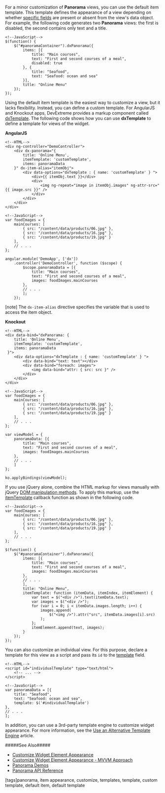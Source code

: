 For a minor customization of **Panorama** views, you can use the default item template. This template defines the appearance of a view depending on whether [specific fields](/api-reference/10%20UI%20Widgets/dxPanorama/5%20Default%20Item%20Template '/Documentation/ApiReference/UI_Widgets/dxPanorama/Default_Item_Template/') are present or absent from the view's data object. For example, the following code generates two **Panorama** views: the first is disabled, the second contains only text and a title.

    <!--JavaScript-->
    $(function() {
        $("#panoramaContainer").dxPanorama({
            items: [{
                title: "Main courses",
                text: "First and second courses of a meal",
                disabled: true
            }, {
                title: "Seafood",
                text: "Seafood: ocean and sea"
            }],
            title: "Online Menu"
        });
    });

Using the default item template is the easiest way to customize a view, but it lacks flexibility. Instead, you can define a custom template. For AngularJS and Knockout apps, DevExtreme provides a markup component called [dxTemplate](/api-reference/10%20UI%20Widgets/Markup%20Components/dxTemplate '/Documentation/ApiReference/UI_Widgets/Markup_Components/dxTemplate/'). The following code shows how you can use **dxTemplate** to define a template for views of the widget.

**AngularJS**

    <!--HTML-->
    <div ng-controller="DemoController">
        <div dx-panorama="{
            title: 'Online Menu',
            itemTemplate: 'customTemplate',
            items: panoramaData
        }" dx-item-alias="itemObj">
            <div data-options="dxTemplate : { name: 'customTemplate' } ">
                <div>{{ itemObj.text }}</div>
                <div>
                    <img ng-repeat="image in itemObj.images" ng-attr-src="{{ image.src }}" />
                </div>
            </div>
        </div>
    </div>

<!---->

    <!--JavaScript-->
    var foodImages = {
        mainCourses: [
            { src: "/content/data/products/06.jpg" },
            { src: "/content/data/products/16.jpg" },
            { src: "/content/data/products/19.jpg" }
        ],
        // . . .
    };

    angular.module('DemoApp', ['dx'])
        .controller('DemoController', function ($scope) {
            $scope.panoramaData = [{
                title: "Main courses",
                text: "First and second courses of a meal",
                images: foodImages.mainCourses
            },
            // . . .
            ];
        });

[note] The `dx-item-alias` directive specifies the variable that is used to access the item object.

**Knockout**

    <!--HTML-->
    <div data-bind="dxPanorama: {
        title: 'Online Menu',
        itemTemplate: 'customTemplate',
        items: panoramaData
     }">
        <div data-options="dxTemplate : { name: 'customTemplate' } ">
            <div data-bind="text: text"></div>
            <div data-bind="foreach: images">
                <img data-bind="attr: { src: src }" />
            </div>
        </div>
    </div>

<!---->

    <!--JavaScript-->
    var foodImages = {
        mainCourses: [
            { src: "/content/data/products/06.jpg" },
            { src: "/content/data/products/16.jpg" },
            { src: "/content/data/products/19.jpg" }
        ],
        // . . .
    };

    var viewModel = {
        panoramaData: [{
            title: "Main courses",
            text: "First and second courses of a meal",
            images: foodImages.mainCourses
        },
        // . . .
        ]
    };

    ko.applyBindings(viewModel);

If you use jQuery alone, combine the HTML markup for views manually with jQuery [DOM manipulation methods](https://api.jquery.com/category/manipulation). To apply this markup, use the [itemTemplate](/api-reference/10%20UI%20Widgets/CollectionWidget/1%20Configuration/itemTemplate.md '/Documentation/ApiReference/UI_Widgets/dxPanorama/Configuration/#itemTemplate') callback function as shown in the following code.

    <!--JavaScript-->
    var foodImages = {
        mainCourses: [
            { src: "/content/data/products/06.jpg" },
            { src: "/content/data/products/16.jpg" },
            { src: "/content/data/products/19.jpg" }
        ],
        // . . .
    };

    $(function() {
        $("#panoramaContainer").dxPanorama({
            items: [{
                title: "Main courses",
                text: "First and second courses of a meal",
                images: foodImages.mainCourses
            },
            // . . .
            ],
            title: "Online Menu",
            itemTemplate: function (itemData, itemIndex, itemElement) {
                var text = $("<div />").text(itemData.text);
                var images = $("<div />");
                for (var i = 0; i < itemData.images.length; i++) {
                    images.append(
                        $("<img />").attr("src", itemData.images[i].src)
                    );
                };
                itemElement.append(text, images);
            }
        });
    });

You can also customize an individual view. For this purpose, declare a template for this view as a script and pass its `id` to the [template](/api-reference/10%20UI%20Widgets/CollectionWidget/5%20Default%20Item%20Template/template.md '/Documentation/ApiReference/UI_Widgets/dxPanorama/Default_Item_Template/#template') field. 

    <!--HTML-->
    <script id="individualTemplate" type="text/html">
        <!-- ... -->
    </script>

<!---->

    <!--JavaScript-->
    var panoramaData = [{
        title: "Seafood",
        text: "Seafood: ocean and sea",
        template: $('#individualTemplate')
    },
    // . . .
    ];
    
In addition, you can use a 3rd-party template engine to customize widget appearance. For more information, see the [Use an Alternative Template Engine](/concepts/05%20Widgets/zz%20Common/05%20UI%20Widgets/30%20Customize%20Widget%20Element%20Appearance/5%20Use%20an%20Alternative%20Template%20Engine.md '/Documentation/Guide/Widgets/Common/UI_Widgets/Customize_Widget_Element_Appearance/#Use_an_Alternative_Template_Engine') article.

#####See Also#####
- [Customize Widget Element Appearance](/Documentation/Guide/Widgets/Common/UI_Widgets/Customize_Widget_Element_Appearance/#Customize_Widget_Element_Appearance)
- [Customize Widget Element Appearance - MVVM Approach](/concepts/05%20Widgets/zz%20Common/05%20UI%20Widgets/35%20Customize%20Widget%20Element%20Appearance%20-%20MVVM%20Approach '/Documentation/Guide/Widgets/Common/UI_Widgets/Customize_Widget_Element_Appearance_-_MVVM_Approach/')
- [Panorama Demos](https://js.devexpress.com/Demos/WidgetsGallery/#demo/navigation-panorama-overview/ios7)
- [Panorama API Reference](/api-reference/10%20UI%20Widgets/dxPanorama '/Documentation/ApiReference/UI_Widgets/dxPanorama/')

[tags]panorama, item appearance, customize, templates, template, custom template, default item, default template
